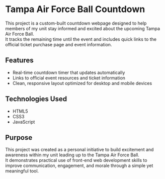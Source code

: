 # Tampa Air Force Ball Countdown

This project is a custom-built countdown webpage designed to help members of my unit stay informed and excited about the upcoming Tampa Air Force Ball.  
It tracks the remaining time until the event and includes quick links to the official ticket purchase page and event information.

## Features
- Real-time countdown timer that updates automatically  
- Links to official event resources and ticket information  
- Clean, responsive layout optimized for desktop and mobile devices  

## Technologies Used
- HTML5  
- CSS3  
- JavaScript  

## Purpose
This project was created as a personal initiative to build excitement and awareness within my unit leading up to the Tampa Air Force Ball.  
It demonstrates practical use of front-end web development skills to improve communication, engagement, and morale through a simple yet meaningful tool.
